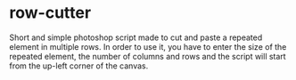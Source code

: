 # row-cutter
Short and simple photoshop script made to cut and paste a repeated element in multiple rows. In order to use it, you have to enter the size of the repeated element, the number of columns and rows and the script will start from the up-left corner of the canvas.
